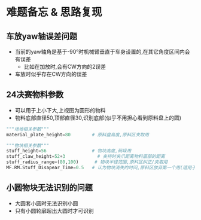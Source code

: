 # 难题备忘 & 思路复现

## 车放yaw轴误差问题
* 当前的yaw轴角是基于-90°时机械臂垂直于车身设置的,在其它角度区间内会有误差
    * 比如在加放时,会有CW方向的2误差
* 车放时似乎存在CW方向的误差

## 24决赛物料参数
* 可以用于上小下大,上视图为圆形的物料
* 物料底部直径50,顶部直径30,识别底部(似乎不用担心看到原料盘上的圆)
```python
"""场地相关参数"""
material_plate_height=80        # 原料盘高度,原料区夹取用

"""物块相关参数"""
stuff_height=56                 # 物块高度,码垛用
stuff_claw_height=52+3            # 夹持时夹爪距离物料底部的距离
stuff_radius_range=(80,100)      # 物块半径范围,原料区纠正/夹取用
MF.RM.Stuff_Disapear_Time=0.5   # 认为物块消失的时间,原料区放弃第一个用(适用于圆不易检测到的情况)
```
## 小圆物块无法识别的问题
* 大圆套小圆时无法识别小圆
* 只有小圆轮廓超出大圆时才可识别